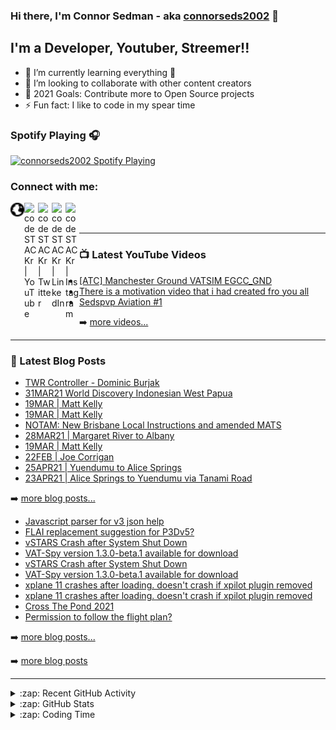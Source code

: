 ### Hi there, I'm Connor Sedman - aka [connorseds2002][website] 👋

## I'm a Developer, Youtuber, Streemer!!

- 🌱 I’m currently learning everything 🤣
- 👯 I’m looking to collaborate with other content creators
- 🥅 2021 Goals: Contribute more to Open Source projects
- ⚡ Fun fact: I like to code in my spear time

### Spotify Playing 🎧

[<img src="https://novatorem.connorseds2002.vercel.app/api/spotify" alt="connorseds2002 Spotify Playing" width="350" />](https://open.spotify.com/user/connor-808)

### Connect with me:

[<img align="left" alt="codeSTACKr.com" width="22px" src="https://raw.githubusercontent.com/iconic/open-iconic/master/svg/globe.svg" />][website]
[<img align="left" alt="codeSTACKr | YouTube" width="22px" src="https://cdn.jsdelivr.net/npm/simple-icons@v3/icons/youtube.svg" />][youtube]
[<img align="left" alt="codeSTACKr | Twitter" width="22px" src="https://cdn.jsdelivr.net/npm/simple-icons@v3/icons/twitter.svg" />][twitter]
[<img align="left" alt="codeSTACKr | LinkedIn" width="22px" src="https://cdn.jsdelivr.net/npm/simple-icons@v3/icons/linkedin.svg" />][linkedin]
[<img align="left" alt="codeSTACKr | Instagram" width="22px" src="https://cdn.jsdelivr.net/npm/simple-icons@v3/icons/instagram.svg" />][instagram]

<br />
<br />

---

### 📺 Latest YouTube Videos

<!-- YOUTUBE:START -->
- [[ATC] Manchester Ground VATSIM EGCC_GND](https://www.youtube.com/watch?v=2gOB_NWOp2o)
- [There is a motivation video that i had created fro you all](https://www.youtube.com/watch?v=cKzpUc_jYaw)
- [Sedspvp Aviation #1](https://www.youtube.com/watch?v=6Z4TeOA4d0A)
<!-- YOUTUBE:END -->

➡️ [more videos...](https://youtube.com/channel/UC6fFV-8lCLLoKYCUAstFbQQ)

---

### 📕 Latest Blog Posts

<!-- BLOG-POST-LIST:START -->
- [TWR Controller - Dominic Burjak](https://vatpac.org/forums/topic/18697-twr-controller-dominic-burjak/?do=findComment&comment=131348)
- [31MAR21 World Discovery Indonesian West Papua](https://vatpac.org/calendar/event/1717-31mar21-world-discovery-indonesian-west-papua/)
- [19MAR | Matt Kelly](https://vatpac.org/forums/topic/18683-19mar-matt-kelly/?do=findComment&comment=131333)
- [19MAR | Matt Kelly](https://vatpac.org/forums/topic/18683-19mar-matt-kelly/?do=findComment&comment=131332)
- [NOTAM: New Brisbane Local Instructions and amended MATS](https://vatpac.org/forums/topic/18692-notam-new-brisbane-local-instructions-and-amended-mats/?do=findComment&comment=131331)
- [28MAR21 | Margaret River to Albany](https://vatpac.org/calendar/event/1674-28mar21-margaret-river-to-albany/?do=findComment&comment=243&tab=comments)
- [19MAR | Matt Kelly](https://vatpac.org/forums/topic/18683-19mar-matt-kelly/?do=findComment&comment=131330)
- [22FEB | Joe Corrigan](https://vatpac.org/forums/topic/18669-22feb-joe-corrigan/?do=findComment&comment=131329)
- [25APR21 | Yuendumu to Alice Springs](https://vatpac.org/calendar/event/1715-25apr21-yuendumu-to-alice-springs/)
- [23APR21 | Alice Springs to Yuendumu via Tanami Road](https://vatpac.org/calendar/event/1714-23apr21-alice-springs-to-yuendumu-via-tanami-road/)
<!-- BLOG-POST-LIST:END -->

➡️ [more blog posts...](https://Forums.vatpac.org)
<!-- VATSIM.NET:START -->
- [Javascript parser for v3 json help](https://forums.vatsim.net/topic/31046-javascript-parser-for-v3-json-help/?do=findComment&comment=177028)
- [FLAI replacement suggestion for P3Dv5?](https://forums.vatsim.net/topic/30839-flai-replacement-suggestion-for-p3dv5/?do=findComment&comment=177027)
- [vSTARS Crash after System Shut Down](https://forums.vatsim.net/topic/31033-vstars-crash-after-system-shut-down/?do=findComment&comment=177026)
- [VAT-Spy version 1.3.0-beta.1 available for download](https://forums.vatsim.net/topic/31053-vat-spy-version-130-beta1-available-for-download/?do=findComment&comment=177025)
- [vSTARS Crash after System Shut Down](https://forums.vatsim.net/topic/31033-vstars-crash-after-system-shut-down/?do=findComment&comment=177024)
- [VAT-Spy version 1.3.0-beta.1 available for download](https://forums.vatsim.net/topic/31053-vat-spy-version-130-beta1-available-for-download/?do=findComment&comment=177023)
- [xplane 11 crashes after loading. doesn't crash if xpilot plugin removed](https://forums.vatsim.net/topic/31052-xplane-11-crashes-after-loading-doesnt-crash-if-xpilot-plugin-removed/?do=findComment&comment=177022)
- [xplane 11 crashes after loading. doesn't crash if xpilot plugin removed](https://forums.vatsim.net/topic/31052-xplane-11-crashes-after-loading-doesnt-crash-if-xpilot-plugin-removed/?do=findComment&comment=177021)
- [Cross The Pond 2021](https://forums.vatsim.net/topic/31040-cross-the-pond-2021/?do=findComment&comment=177020)
- [Permission to follow the flight plan?](https://forums.vatsim.net/topic/31043-permission-to-follow-the-flight-plan/?do=findComment&comment=177019)
<!-- VATSIM.NET:END -->
➡️ [more blog posts...](https://forums.vatsim.net/)

<!-- IVAO.AERO:START -->
<!-- IVAO.AERO:END -->
➡️ [more blog posts](https://forum.ivao.areo/)

---

<details>
  <summary>:zap: Recent GitHub Activity</summary>
  
<!--START_SECTION:activity-->
1. ❗️ Closed issue [#42](https://github.com/jamesgeorge007/github-activity-readme/issues/42) in [jamesgeorge007/github-activity-readme](https://github.com/jamesgeorge007/github-activity-readme)
2. 🗣 Commented on [#12](https://github.com/Connorseds2002/VATUK-vatsys-dataset/issues/12) in [Connorseds2002/VATUK-vatsys-dataset](https://github.com/Connorseds2002/VATUK-vatsys-dataset)
3. 🎉 Merged PR [#1](https://github.com/Connorseds2002/UK-Sector-File/pull/1) in [Connorseds2002/UK-Sector-File](https://github.com/Connorseds2002/UK-Sector-File)
4. 💪 Opened PR [#1](https://github.com/Connorseds2002/UK-Sector-File/pull/1) in [Connorseds2002/UK-Sector-File](https://github.com/Connorseds2002/UK-Sector-File)
5. 💪 Opened PR [#12](https://github.com/Connorseds2002/VATUK-vatsys-dataset/pull/12) in [Connorseds2002/VATUK-vatsys-dataset](https://github.com/Connorseds2002/VATUK-vatsys-dataset)
6. 💪 Opened PR [#11](https://github.com/Connorseds2002/VATUK-vatsys-dataset/pull/11) in [Connorseds2002/VATUK-vatsys-dataset](https://github.com/Connorseds2002/VATUK-vatsys-dataset)
7. 🗣 Commented on [#9](https://github.com/Connorseds2002/VATUK-vatsys-dataset/issues/9) in [Connorseds2002/VATUK-vatsys-dataset](https://github.com/Connorseds2002/VATUK-vatsys-dataset)
8. ❗️ Opened issue [#10](https://github.com/Connorseds2002/VATUK-vatsys-dataset/issues/10) in [Connorseds2002/VATUK-vatsys-dataset](https://github.com/Connorseds2002/VATUK-vatsys-dataset)
9. 💪 Opened PR [#8](https://github.com/Connorseds2002/VATUK-vatsys-dataset/pull/8) in [Connorseds2002/VATUK-vatsys-dataset](https://github.com/Connorseds2002/VATUK-vatsys-dataset)
10. 🎉 Merged PR [#6](https://github.com/Connorseds2002/VATUK-vatsys-dataset/pull/6) in [Connorseds2002/VATUK-vatsys-dataset](https://github.com/Connorseds2002/VATUK-vatsys-dataset)
<!--END_SECTION:activity-->

</details>

<details>
  <summary>:zap: GitHub Stats</summary>

  <img align="left" alt="connorseds2002's GitHub Stats" src="http://github-readme-stats.connorseds2002.vercel.app/api?username=connorseds2002&show_icons=true&hide_border=true" />
<img align="left" alt="connorseds2002's GitHub Top Langs" src="http://github-readme-stats.connorseds2002.vercel.app/api/top-langs/?username=connorseds2002&layout=compact2&show_icons=true&hide_border=true" />

</details>

<details>
  <summary>:zap: Coding Time</summary>
  <a href="https://wakatime.com"><img src="https://wakatime.com/share/@connorseds2002/fbe24d6b-ddb8-468c-bf02-701ed789a553.png" /></a>

</details>

[website]: https://vatpac.org
[twitter]: https://twitter.com/connorsedman11
[youtube]: https://youtube.com/channel/UC6fFV-8lCLLoKYCUAstFbQQ
[instagram]: https://instagram.com/
[linkedin]: https://linkedin.com/in/
